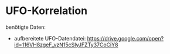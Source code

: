 # UFO-Korrelation

benötigte Daten:
- aufbereitete UFO-Datendatei: https://drive.google.com/open?id=116VH8zgeF_vzN15cSIyJFZTy37CoCiY8

